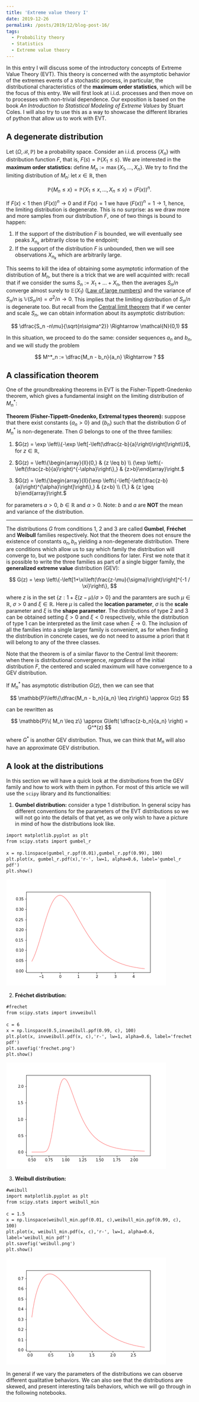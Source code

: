 ```yaml
---
title: 'Extreme value theory I'
date: 2019-12-26
permalink: /posts/2019/12/blog-post-16/
tags:
  - Probability theory
  - Statistics
  - Extreme value theory
---
```


In this entry I will discuss some of the introductory concepts of Extreme Value Theory (EVT). This theory is concerned with the asymptotic behavior of the extremes events of a stochastic process, in particular, the distributional characteristics of the **maximum order statistics**, which will be the focus of this entry. We will first look at i.i.d. processes and then move on to processes with non-trivial dependence. Our exposition is based on the book *An Introduction to Statistical Modeling of Extreme Values* by Stuart Coles. I will also try to use this as a way to showcase the different libraries of python that allow us to work with EVT.

## A degenerate distribution

Let $(\Omega,\mathcal{B},\mathbb{P})$ be a probability space. Consider an i.i.d. process $\{ X_n \}$ with distribution function $F$, that is, $F(s)= \mathbb{P}\{  X_1 \leq s \}$. We are interested in the **maximum order statistics:** define $M_n:= \max\{X_1,\dots,X_n \}$. We try to find the limiting distribution of $M_n$: let $x\in\mathbb{R}$, then

$$
\mathbb{P}\{ M_n \leq x\} = \mathbb{P}\{ X_1 \leq x,\dots , X_n\leq x \} = (F(x))^n.
$$

If $F(x) < 1$ then $(F(x))^n \to 0$ and if $F(x) = 1$ we have $(F(x))^n = 1 \to 1$, hence, the limiting distribution is degenerate.  This is no surprise: as we draw more and more samples from our distribution $F$, one of two things is bound to happen:
1. If the support of the distribution $F$ is bounded, we will eventually see peaks $X_{n_k}$ arbitrarily close to the endpoint;
2. If the support of the distribution $F$ is unbounded, then we will see observations $X_{n_k}$ which are arbitrarily large.

This seems to kill the idea of obtaining some asymptotic information of the distribution of $M_n$, but there is a trick that we are well acquinted with: recall that if we consider the sums $S_n:=X_1+\dots + X_n$, then the averages $S_n/n$ converge almost surely to $\mathbb{E}(X_1)$ ([Law of large numbers](posts/2019/06/blog-post-10/)) and the variance of $S_n/n$ is $\mathbb{V}(S_n/n) = \sigma^2/n \to 0$. This implies that the limiting distribution of $S_n/n$ is degenerate too. But recall from the [Central limit theorem](/posts/2019/07/blog-post-12/) that if we center and scale $S_n$, we can obtain information about its asymptotic distribution:

$$
\dfrac{S_n -n\mu}{\sqrt{n\sigma^2}} \Rightarrow \mathcal{N}(0,1)
$$

In this situation, we proceed to do the same: consider sequences $a_n$ and $b_n$, and we will study the problem

$$
M^*_n := \dfrac{M_n - b_n}{a_n} \Rightarrow ?
$$

## A classification theorem

One of the groundbreaking theorems in EVT is the Fisher-Tippett-Gnedenko theorem, which gives a fundamental insight on the limiting distribution of $M^*_n$:

**Theorem (Fisher-Tippett-Gnedenko, Extremal types theorem):** suppose that there exist constants $\{a_n > 0\}$ and $\{b_n\}$ such that the distribution $G$ of $M^*_n$  is non-degenerate. Then $G$ belongs to one of the three families:
1. $G(z) = \exp \left\\{-\exp \left[-\left(\dfrac{z-b}{a}\right)\right]\right\\}$, for $z\in\mathbb{R}$,

2. $G(z) = \left\{\begin{array}{ll}{0,} & {z \leq b} \\ {\exp \left\{-\left(\frac{z-b}{a}\right)^{-\alpha}\right\},} & {z>b}\end{array}\right.$

3. $G(z) = \left\{\begin{array}{ll}{\exp \left\{-\left[-\left(\frac{z-b}{a}\right)^{\alpha}\right]\right\},} & {z<b} \\ {1,} & {z \geq b}\end{array}\right.$

for parameters $a > 0$, $b\in\mathbb{R}$ and $\alpha >0$.  Note: $b$ and $a$ are **NOT** the mean and variance of the distribution.


----

The distributions $G$ from conditions 1, 2 and 3 are called **Gumbel**, **Fréchet** and **Weibull** families respectively. Not that the theorem does not ensure the existence of constants $a_n,b_n$ yielding a non-degenerate distribution. There are conditions which allow us to say which family the distribution will converge to, but we postpone such conditions for later. First we note that it is possible to write the three families as part of a single bigger family, the **generalized extreme value** distribution (GEV):

$$
G(z) = \exp \left\{-\left[1+\xi\left(\frac{z-\mu}{\sigma}\right)\right]^{-1 / \xi}\right\},
$$

where $z$ is in the set $\{z: 1+\xi(z-\mu) / \sigma>0\}$ and the paramters are such $\mu \in\mathbb{R}$, $\sigma > 0$ and $\xi\in\mathbb{R}$. Here $\mu$ is called the **location parameter**, $\sigma$ is the **scale** parameter and $\xi$ is the **shape parameter**. The distributions of type 2 and 3 can be obtained setting $\xi > 0$ and $\xi < 0$ respectively, while the distribution of type 1 can be interpreted as the limit case when $\xi \to 0$. The inclusion of all the families into a single larger family is convenient, as for when finding the distribution in concrete cases, we do not need to assume a priori that it will belong to any of the three classes.

Note that the theorem is of a similar flavor to the Central limit theorem: when there is distributional convergence, *regardless* of the initial distribution $F$, the centered and scaled maximum will have convergence to a GEV distribution.

If $M^*_n$ has asymptotic distribution $G(z)$, then we can see that

$$
\mathbb{P}\left\{\dfrac{M_n - b_n}{a_n} \leq z\right\} \approx G(z)
$$

can be rewritten as

$$
\mathbb{P}\{ M_n \leq z\} \approx G\left( \dfrac{z-b_n}{a_n} \right) = G^*(z)
$$

where $G^*$ is another GEV distribution. Thus, we can think that  $M_n$ will also have an approximate GEV distribution.

## A look at the distributions

In this section we will have a quick look at the distributions from the GEV family and how to work with them in python. For most of this article we will use the `scipy` library and its functionalities:

1. **Gumbel distribution:** consider a type 1 distribution. In general scipy has different conventions for the parameters of the EVT distributions so we will not go into the details of that yet, as we only wish to have a picture in mind of how the distributions look like.

```
import matplotlib.pyplot as plt
from scipy.stats import gumbel_r

x = np.linspace(gumbel_r.ppf(0.01),gumbel_r.ppf(0.99), 100)
plt.plot(x, gumbel_r.pdf(x),'r-', lw=1, alpha=0.6, label='gumbel_r pdf')
plt.show()
```

![Gumbel distribution](/files/gumbel.png)


2. **Fréchet distribution:**

```
#frechet
from scipy.stats import invweibull

c = 6
x = np.linspace(0.5,invweibull.ppf(0.99, c), 100)
plt.plot(x, invweibull.pdf(x, c),'r-', lw=1, alpha=0.6, label='frechet pdf')
plt.savefig('frechet.png')
plt.show()
```

![Frechet distribution](/files/frechet.png)

3. **Weibull distribution:**

```
#weibull
import matplotlib.pyplot as plt
from scipy.stats import weibull_min

c = 1.5
x = np.linspace(weibull_min.ppf(0.01, c),weibull_min.ppf(0.99, c), 100)
plt.plot(x, weibull_min.pdf(x, c),'r-', lw=1, alpha=0.6, label='weibull_min pdf')
plt.savefig('weibull.png')
plt.show()
```

![Weibull distribution](/files/weibull.png)

In general if we vary the parameters of the distributions we can observe different qualitative behaviors. We can also see that the distributions are skewed, and present interesting tails behaviors, which we will go through in the following notebooks.
